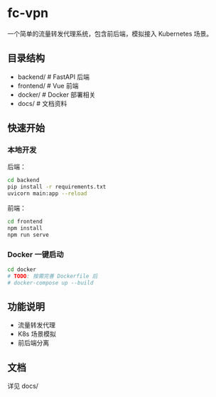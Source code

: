 # fc-vpn

一个简单的流量转发代理系统，包含前后端，模拟接入 Kubernetes 场景。

## 目录结构
- backend/   # FastAPI 后端
- frontend/  # Vue 前端
- docker/    # Docker 部署相关
- docs/      # 文档资料

## 快速开始

### 本地开发
后端：
```bash
cd backend
pip install -r requirements.txt
uvicorn main:app --reload
```
前端：
```bash
cd frontend
npm install
npm run serve
```

### Docker 一键启动
```bash
cd docker
# TODO: 按需完善 Dockerfile 后
# docker-compose up --build
```

## 功能说明
- 流量转发代理
- K8s 场景模拟
- 前后端分离

## 文档
详见 docs/